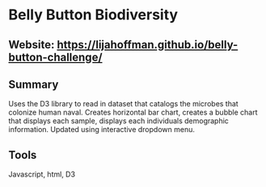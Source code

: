 # Belly Button Biodiversity

## Website: https://lijahoffman.github.io/belly-button-challenge/

## Summary 
Uses the D3 library to read in dataset that catalogs the microbes that colonize human naval. Creates horizontal bar chart, creates a bubble chart that displays each sample, displays each individuals demographic information. Updated using interactive dropdown menu. 

## Tools
Javascript, html, D3